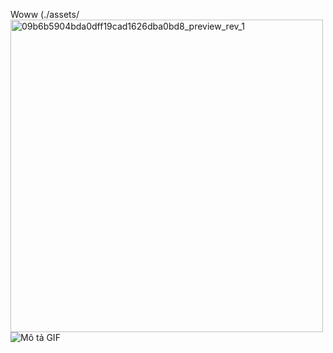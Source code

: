 Woww
(./assets/<img width="500" height="500" alt="09b6b5904bda0dff19cad1626dba0bd8_preview_rev_1" src="https://github.com/user-attachments/assets/c0bc8ab3-8066-4398-9e1b-b0435f3f3f84" />
![Mô tả GIF](./https://i.pinimg.com/originals/84/8c/ad/848cad0217a4ac8481d7029c136cac3c.gif)



